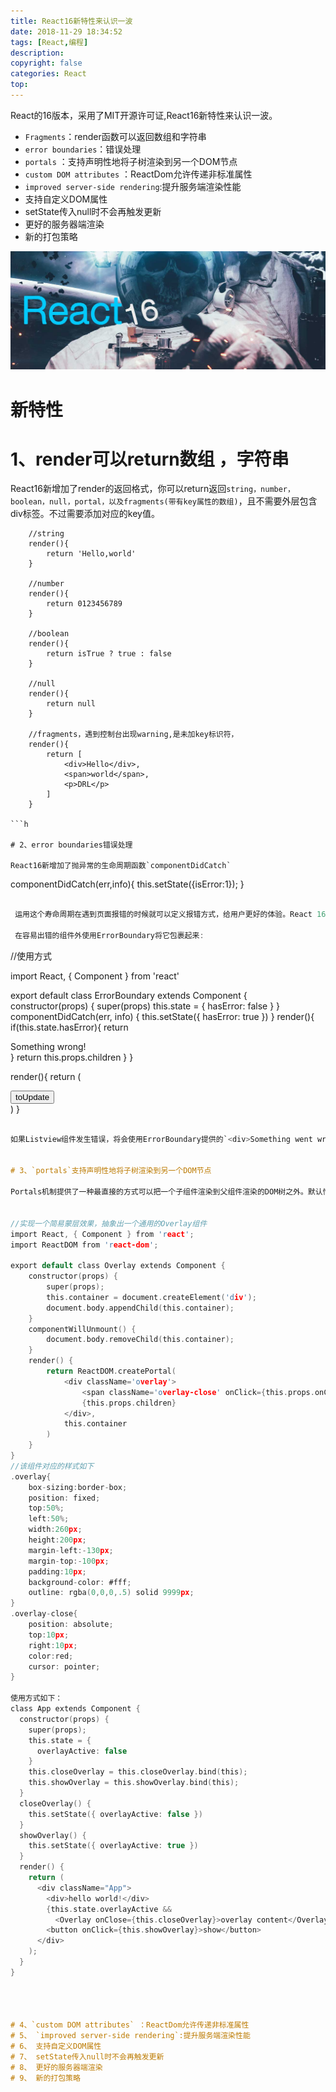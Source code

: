 ```yaml
---
title: React16新特性来认识一波
date: 2018-11-29 18:34:52
tags: [React,编程]
description: 
copyright: false
categories: React
top:
---
```

React的16版本，采用了MIT开源许可证,React16新特性来认识一波。
- `Fragments`：render函数可以返回数组和字符串
- `error boundaries`：错误处理
- `portals` ：支持声明性地将子树渲染到另一个DOM节点
- `custom DOM attributes` ：ReactDom允许传递非标准属性
- `improved server-side rendering`:提升服务端渲染性能
- 支持自定义DOM属性
- setState传入null时不会再触发更新
- 更好的服务器端渲染
- 新的打包策略

![React](https://raw.githubusercontent.com/Duanruilong/phone_drl/master/image/blog/react16.png)

<!--more-->

# 新特性

# 1、render可以return数组 ，字符串

 React16新增加了render的返回格式，你可以return返回`string，number，boolean，null，portal，以及fragments(带有key属性的数组)`，且不需要外层包含div标签。不过需要添加对应的key值。

```
    //string
    render(){
        return 'Hello,world'
    }

    //number
    render(){
        return 0123456789
    }

    //boolean
    render(){
        return isTrue ? true : false
    }

    //null
    render(){
        return null
    }

    //fragments，遇到控制台出现warning,是未加key标识符，
    render(){
        return [
            <div>Hello</div>,
            <span>world</span>,
            <p>DRL</p>
        ]
    }

```h

# 2、error boundaries错误处理

React16新增加了抛异常的生命周期函数`componentDidCatch`

```
  componentDidCatch(err,info){
        this.setState({isError:1});
    }
```h
 
 运用这个寿命周期在遇到页面报错的时候就可以定义报错方式，给用户更好的体验。React 16之前页面内的组件如果发生错误，那么整个组件树就会从根节点被卸载，到了React 16 产生了一个“错误边界（error boundaries）”的概念,它会捕捉页面内的错误并且对这些错误进行处理。我们可以把它比喻为`try-catch`

 在容易出错的组件外使用ErrorBoundary将它包裹起来:

 ```
//使用方式

import React, { Component } from 'react'

export default class ErrorBoundary extends Component {
    constructor(props) {
        super(props)
        this.state = { hasError: false }
    }
    componentDidCatch(err, info) {
        this.setState({ hasError: true })
    }
    render(){
        if(this.state.hasError){
            return <div>Something wrong!</div>
        }
        return this.props.children
    }
}


render(){
    return (
        <div>
            <ErrorBoundary>
                <Listview user={this.state.data} />
            </ErrorBoundary>
            <button onClick={this.onClickChange}>toUpdate</button>
        </div>
    )
}

```h

如果Listview组件发生错误，将会使用ErrorBoundary提供的`<div>Something went wrong</div>`代替它，不会引起整个组件树的卸载。


# 3、`portals`支持声明性地将子树渲染到另一个DOM节点

Portals机制提供了一种最直接的方式可以把一个子组件渲染到父组件渲染的DOM树之外。默认情况下，React组件树和DOM树是完全对应的，因此对于一些Modal,Overlay之类的组件，通常是将它们放在顶层，但逻辑上它们可能只是属于某个子组件，不利于组件的代码组织。通过使用createPortal，我们可以将组件渲染到我们想要的任意DOM节点中，但该组件依然处在React的父组件之内。带来的一个特性就是，在子组件产生的event依然可以被React父组件捕获，但在DOM结构中，它却不是你的父组件。对于组件组织，代码切割来说，这是一个很好的属性。


//实现一个简易蒙层效果，抽象出一个通用的Overlay组件
import React, { Component } from 'react';
import ReactDOM from 'react-dom';

export default class Overlay extends Component {
    constructor(props) {
        super(props);
        this.container = document.createElement('div');
        document.body.appendChild(this.container);
    }
    componentWillUnmount() {
        document.body.removeChild(this.container);
    }
    render() {
        return ReactDOM.createPortal(
            <div className='overlay'>
                <span className='overlay-close' onClick={this.props.onClose}>&times;</span>
                {this.props.children}
            </div>,
            this.container
        )
    }
}
//该组件对应的样式如下
.overlay{
    box-sizing:border-box;
    position: fixed;
    top:50%;
    left:50%;
    width:260px;
    height:200px;
    margin-left:-130px;
    margin-top:-100px;
    padding:10px;
    background-color: #fff;
    outline: rgba(0,0,0,.5) solid 9999px;
}
.overlay-close{
    position: absolute;
    top:10px;
    right:10px;
    color:red;
    cursor: pointer;
}

使用方式如下：
class App extends Component {
  constructor(props) {
    super(props);
    this.state = {
      overlayActive: false
    }
    this.closeOverlay = this.closeOverlay.bind(this);
    this.showOverlay = this.showOverlay.bind(this);
  }
  closeOverlay() {
    this.setState({ overlayActive: false })
  }
  showOverlay() {
    this.setState({ overlayActive: true })
  }
  render() {
    return (
      <div className="App">
        <div>hello world!</div>
        {this.state.overlayActive &&
          <Overlay onClose={this.closeOverlay}>overlay content</Overlay>}
        <button onClick={this.showOverlay}>show</button>
      </div>
    );
  }
}




# 4、`custom DOM attributes` ：ReactDom允许传递非标准属性
# 5、 `improved server-side rendering`:提升服务端渲染性能
# 6、 支持自定义DOM属性
# 7、 setState传入null时不会再触发更新
# 8、 更好的服务器端渲染
# 9、 新的打包策略




